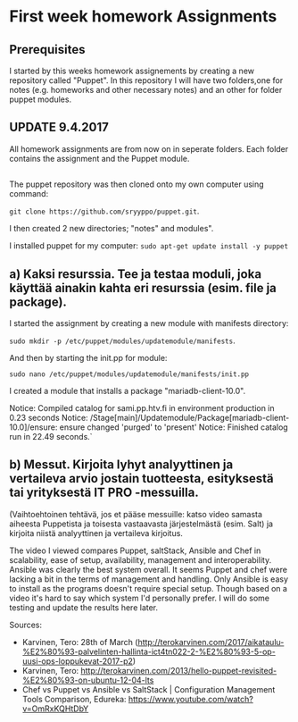 # First week homework Assignments


## Prerequisites

I started by this weeks homework assignements by creating a new repository called "Puppet". In this repository I will have two folders,one for notes
(e.g. homeworks and other necessary notes) and an other for folder puppet modules.

## UPDATE 9.4.2017

All homework assignments are from now on in seperate folders. Each folder contains the assignment and the Puppet module. 

##
 
The puppet repository was then cloned onto my own computer using command:

```git clone https://github.com/sryyppo/puppet.git```.

I then created 2 new directories; "notes" and modules".

I installed puppet for my computer:
```sudo apt-get update install -y puppet```


## a) Kaksi resurssia. Tee ja testaa moduli, joka käyttää ainakin kahta eri resurssia (esim. file ja package).

I started the assignment by creating a new module with manifests directory:

```sudo mkdir -p /etc/puppet/modules/updatemodule/manifests```.

And then by starting the init.pp for module:

```sudo nano /etc/puppet/modules/updatemodule/manifests/init.pp```

I created a module that installs a package "mariadb-client-10.0".

Notice: Compiled catalog for sami.pp.htv.fi in environment production in 0.23 seconds
Notice: /Stage[main]/Updatemodule/Package[mariadb-client-10.0]/ensure: ensure changed 'purged' to 'present'
Notice: Finished catalog run in 22.49 seconds.`

## b) Messut. Kirjoita lyhyt analyyttinen ja vertaileva arvio jostain tuotteesta, esityksestä tai yrityksestä IT PRO -messuilla.
(Vaihtoehtoinen tehtävä, jos et pääse messuille: katso video samasta aiheesta Puppetista ja toisesta vastaavasta järjestelmästä (esim. Salt)
ja kirjoita niistä analyyttinen ja vertaileva kirjoitus.

The video I viewed compares Puppet, saltStack, Ansible and Chef in scalability, ease of setup, availability, management and interoperability.
Ansible was clearly the best system overall.
It seems Puppet and chef were lacking a bit in the terms of management and handling. Only Ansible is easy to install as the programs doesn't require special setup.
Though based on a video it's hard to say which system I'd personally prefer. I will do some testing and update the results here later. 

Sources:
- Karvinen, Tero: 28th of March (http://terokarvinen.com/2017/aikataulu-%E2%80%93-palvelinten-hallinta-ict4tn022-2-%E2%80%93-5-op-uusi-ops-loppukevat-2017-p2)
- Karvinen, Tero: http://terokarvinen.com/2013/hello-puppet-revisited-%E2%80%93-on-ubuntu-12-04-lts
- Chef vs Puppet vs Ansible vs SaltStack | Configuration Management Tools Comparison, Edureka: https://www.youtube.com/watch?v=OmRxKQHtDbY



